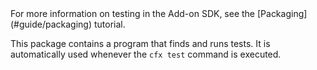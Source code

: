 <span class="aside">
For more information on testing in the Add-on SDK, see the
[Packaging](#guide/packaging) tutorial.
</span>

This package contains a program that finds and runs tests. It is
automatically used whenever the `cfx test` command is executed.
